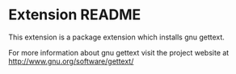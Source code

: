 # Extension README

This extension is a package extension which installs gnu gettext.

For more information about gnu gettext visit the project website at
http://www.gnu.org/software/gettext/

